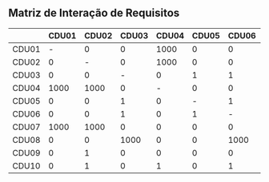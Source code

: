 ## Matriz de Interação de Requisitos

|       | CDU01 | CDU02 | CDU03 | CDU04 | CDU05 | CDU06 | CDU07 | CDU08 | CDU09 | CDU10 |
|-------|-------|-------|-------|-------|-------|-------|-------|-------|-------|-------|
| CDU01 | -     | 0     | 0     | 1000  | 0     | 0     | 1000  | 0     | 0     | 0     |
| CDU02 | 0     | -     | 0     | 1000  | 0     | 0     | 1000  | 0     | 1     | 1     |
| CDU03 | 0     | 0     | -     | 0     | 1     | 1     | 0     | 1000  | 0     | 0     |
| CDU04 | 1000  | 1000  | 0     | -     | 0     | 0     | 0     | 0     | 0     | 1     |
| CDU05 | 0     | 0     | 1     | 0     | -     | 1     | 0     | 0     | 0     | 0     |
| CDU06 | 0     | 0     | 1     | 0     | 1     | -     | 0     | 1000  | 0     | 1     |
| CDU07 | 1000  | 1000  | 0     | 0     | 0     | 0     | -     | 0     | 0     | 0     |
| CDU08 | 0     | 0     | 1000  | 0     | 0     | 1000  | 0     | -     | 0     | 0     |
| CDU09 | 0     | 1     | 0     | 0     | 0     | 0     | 0     | 0     | -     | 1     |
| CDU10 | 0     | 1     | 0     | 1     | 0     | 1     | 0     | 0     | 1     | -     |